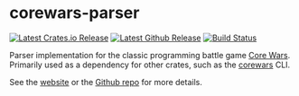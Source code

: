 # corewars-parser

[![Latest Crates.io Release](https://img.shields.io/crates/v/corewars-parser?label=corewars-parser&logo=rust)](https://crates.io/crates/corewars-parser)
[![Latest Github Release](https://img.shields.io/github/v/release/corewa-rs/corewars?label=Release&include_prereleases&logo=github)](https://github.com/corewa-rs/corewars/releases)
[![Build Status](https://img.shields.io/github/workflow/status/corewa-rs/corewars/ci/develop)](https://github.com/corewa-rs/corewars/actions)

Parser implementation for the classic programming battle game [Core Wars](http://www.koth.org/index.html).
Primarily used as a dependency for other crates, such as the [corewars](https://crates.io/crates/corewars) CLI.

See the [website](https://corewa.rs) or the [Github repo](https://github.com/corewa-rs/corewars) for more details.
